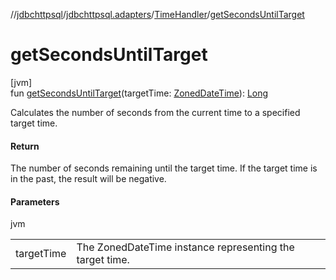 //[jdbchttpsql](../../../index.md)/[jdbchttpsql.adapters](../index.md)/[TimeHandler](index.md)/[getSecondsUntilTarget](get-seconds-until-target.md)

# getSecondsUntilTarget

[jvm]\
fun [getSecondsUntilTarget](get-seconds-until-target.md)(targetTime: [ZonedDateTime](https://docs.oracle.com/javase/8/docs/api/java/time/ZonedDateTime.html)): [Long](https://kotlinlang.org/api/latest/jvm/stdlib/kotlin/-long/index.html)

Calculates the number of seconds from the current time to a specified target time.

#### Return

The number of seconds remaining until the target time. If the target time is in the past, the result will be negative.

#### Parameters

jvm

| | |
|---|---|
| targetTime | The ZonedDateTime instance representing the target time. |
